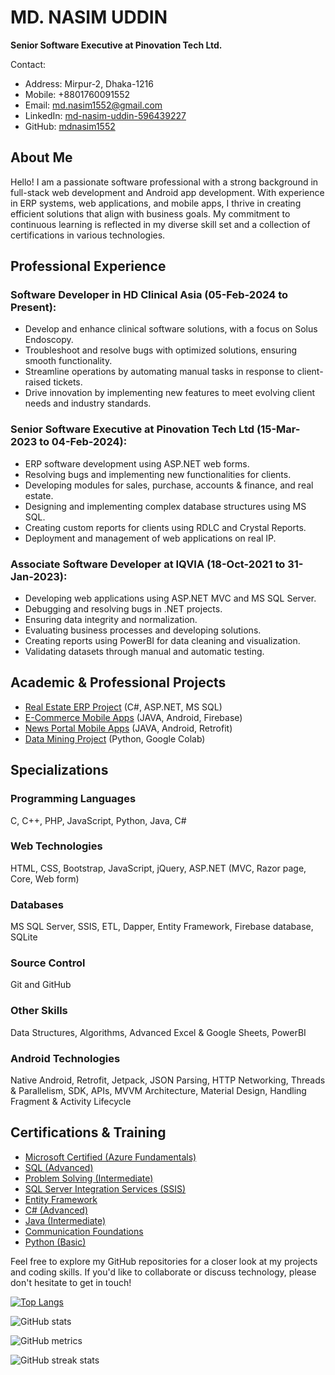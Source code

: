 # MD. NASIM UDDIN

**Senior Software Executive at Pinovation Tech Ltd.**

Contact:
- Address: Mirpur-2, Dhaka-1216
- Mobile: +8801760091552
- Email: md.nasim1552@gmail.com
- LinkedIn: [md-nasim-uddin-596439227](https://www.linkedin.com/in/md-nasim-uddin-596439227/)
- GitHub: [mdnasim1552](https://github.com/mdnasim1552)

## About Me

Hello! I am a passionate software professional with a strong background in full-stack web development and Android app development. With experience in ERP systems, web applications, and mobile apps, I thrive in creating efficient solutions that align with business goals. My commitment to continuous learning is reflected in my diverse skill set and a collection of certifications in various technologies.

## Professional Experience
### Software Developer in HD Clinical Asia (05-Feb-2024 to Present):

- Develop and enhance clinical software solutions, with a focus on Solus Endoscopy. 
- Troubleshoot and resolve bugs with optimized solutions, ensuring smooth functionality. 
- Streamline operations by automating manual tasks in response to client-raised tickets. 
- Drive innovation by implementing new features to meet evolving client needs and industry standards.
  
### Senior Software Executive at Pinovation Tech Ltd (15-Mar-2023 to 04-Feb-2024):

- ERP software development using ASP.NET web forms.
- Resolving bugs and implementing new functionalities for clients.
- Developing modules for sales, purchase, accounts & finance, and real estate.
- Designing and implementing complex database structures using MS SQL.
- Creating custom reports for clients using RDLC and Crystal Reports.
- Deployment and management of web applications on real IP.

### Associate Software Developer at IQVIA (18-Oct-2021 to 31-Jan-2023):

- Developing web applications using ASP.NET MVC and MS SQL Server.
- Debugging and resolving bugs in .NET projects.
- Ensuring data integrity and normalization.
- Evaluating business processes and developing solutions.
- Creating reports using PowerBI for data cleaning and visualization.
- Validating datasets through manual and automatic testing.

## Academic & Professional Projects

- [Real Estate ERP Project](https://github.com/mdnasim1552/PTLRealEstateERP) (C#, ASP.NET, MS SQL)
- [E-Commerce Mobile Apps](https://github.com/mdnasim1552/eCommerce-Apps) (JAVA, Android, Firebase)
- [News Portal Mobile Apps](https://github.com/mdnasim1552/NewsAPI) (JAVA, Android, Retrofit)
- [Data Mining Project](https://github.com/mdnasim1552/Data-mining) (Python, Google Colab)

## Specializations

### Programming Languages

C, C++, PHP, JavaScript, Python, Java, C#

### Web Technologies

HTML, CSS, Bootstrap, JavaScript, jQuery, ASP.NET (MVC, Razor page, Core, Web form)

### Databases

MS SQL Server, SSIS, ETL, Dapper, Entity Framework, Firebase database, SQLite

### Source Control

Git and GitHub

### Other Skills

Data Structures, Algorithms, Advanced Excel & Google Sheets, PowerBI

### Android Technologies

Native Android, Retrofit, Jetpack, JSON Parsing, HTTP Networking, Threads & Parallelism, SDK, APIs, MVVM Architecture, Material Design, Handling Fragment & Activity Lifecycle

## Certifications & Training

- [Microsoft Certified (Azure Fundamentals)](https://www.credly.com/badges/5e6afdd5-72c0-43c1-8fb5-edbeb0f7851a/linked_in_profile)
- [SQL (Advanced)](https://www.hackerrank.com/certificates/f8043e8a5d96)
- [Problem Solving (Intermediate)](https://www.hackerrank.com/certificates/27993aaec6da)
- [SQL Server Integration Services (SSIS)](https://www.udemy.com/certificate/UC-c091d11e-6269-4944-88ed-c7e7ac3d013a/)
- [Entity Framework](https://www.udemy.com/certificate/UC-2b3048bc-47df-4a4f-ab33-4d34a59b1e58/)
- [C# (Advanced)](https://www.udemy.com/certificate/UC-8593d590-1b95-464f-9d06-353fb76c59f5/)
- [Java (Intermediate)](https://www.sololearn.com/Certificate/1068-11260864/jpg/)
- [Communication Foundations](https://www.linkedin.com/learning/certificates/7fe98334fa9985e80dedf4ef9906325d63818e2ef92d18f660048a57320cc988)
- [Python (Basic)](https://www.hackerrank.com/certificates/5ec1372f92a3)

Feel free to explore my GitHub repositories for a closer look at my projects and coding skills. If you'd like to collaborate or discuss technology, please don't hesitate to get in touch!

[![Top Langs](https://github-readme-stats.vercel.app/api/top-langs/?username=mdnasim1552)](https://github.com/anuraghazra/github-readme-stats)

![GitHub stats](https://github-readme-stats.vercel.app/api?username=mdnasim1552&show_icons=true&count_private=true)  

![GitHub metrics](https://metrics.lecoq.io/mdnasim1552)  

![GitHub streak stats](https://streak-stats.demolab.com/?user=mdnasim1552)  
